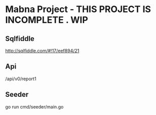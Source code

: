 # Mabna Project - THIS PROJECT IS INCOMPLETE . WIP

## Sqlfiddle

http://sqlfiddle.com/#!17/eef894/21 

## Api 

/api/v0/report1


## Seeder

go run cmd/seeder/main.go
